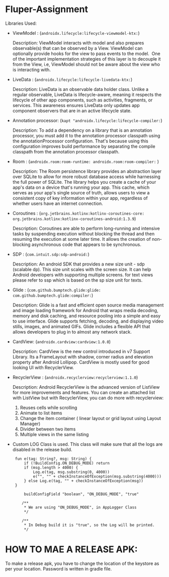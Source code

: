 # Fluper-Assignment

Libraries Used:

*  ViewModel : (```androidx.lifecycle:lifecycle-viewmodel-ktx:```)

   Description:
   ViewModel interacts with model and also prepares observable(s) that can be observed by a View.
   ViewModel can optionally provide hooks for the view to pass events to the model. 
   One of the important implementation strategies of this layer is to decouple it from the View, i.e,
   ViewModel should not be aware about the view who is interacting with.

*  LiveData : (```androidx.lifecycle:lifecycle-livedata-ktx:```)

   Description:
   LiveData is an observable data holder class. Unlike a regular observable, LiveData is
   lifecycle-aware, meaning it respects the lifecycle of other app components, such as activities,
   fragments, or services. This awareness ensures LiveData only updates app component observers
   that are in an active lifecycle state.

*  Annotation processor: (```kapt "androidx.lifecycle:lifecycle-compiler:```)

   Description:
   To add a dependency on a library that is an annotation processor, you must add it to the
   annotation processor classpath using the annotationProcessor configuration. That's because
   using this configuration improves build performance by separating the compile classpath
   from the annotation processor classpath.

*  Room : (```androidx.room:room-runtime:
           androidx.room:room-compiler:``` )

   Description:
   The Room persistence library provides an abstraction layer over SQLite to allow for more robust
   database access while harnessing the full power of SQLite.
   The library helps you create a cache of your app's data on a device that's running your app.
   This cache, which serves as your app's single source of truth, allows users to view a consistent
   copy of key information within your app, regardless of whether users have an internet connection.

*  Coroutines : (```org.jetbrains.kotlinx:kotlinx-coroutines-core:
                 org.jetbrains.kotlinx:kotlinx-coroutines-android:1.3.9```)

   Description:
   Coroutines are able to perform long-running and intensive tasks by suspending execution without
   blocking the thread and then resuming the execution at some later time. It allows the creation
   of non-blocking asynchronous code that appears to be synchronous.

*  SDP : (```com.intuit.sdp:sdp-android:```)

   Description:
   An android SDK that provides a new size unit - sdp (scalable dp). This size unit scales with the
   screen size. It can help Android developers with supporting multiple screens.
   for text views please refer to ssp which is based on the sp size unit for texts.

*  Glide : (```com.github.bumptech.glide:glide:
            com.github.bumptech.glide:compiler:```)

   Description:
   Glide is a fast and efficient open source media management and image loading framework for
   Android that wraps media decoding, memory and disk caching, and resource pooling into a
   simple and easy to use interface.
   Glide supports fetching, decoding, and displaying video stills, images, and animated GIFs. Glide
   includes a flexible API that allows developers to plug in to almost any network stack.

*  CardView: (```androidx.cardview:cardview:1.0.0```)

   Description:
   CardView is the new control introduced in v7 Support Library. Its a FrameLayout with shadow,
   corner radius and elevation property after Android Lollipop.
   CardView is mostly used for good looking UI with RecyclerView.

*  RecyclerView : (```androidx.recyclerview:recyclerview:1.1.0```)

   Description:
   Android RecyclerView is the advanced version of ListView for more improvements and features.
   You can create an attached list with ListView but with RecyclerView, you can do more with
   recyclerview:
   1. Reuses cells while scrolling
   2. Animate to list items
   3. Change the item container ( linear layout or grid layout using Layout Manager)
   4. Divider between two items
   5. Multiple views in the same listing
   
*  Custom LOG Class is used.
   This class will make sure that all the logs are disabled in the release build. 
   ```
    fun e(tag: String?, msg: String) {
        if (!BuildConfig.ON_DEBUG_MODE) return
        if (msg.length > 4000) {
            Log.e(tag, msg.substring(0, 4000))
            e("", "" + checkInstanceOfException(msg.substring(4000)))
        } else Log.e(tag, "" + checkInstanceOfException(msg))
    }
    ```
    
    ```
         buildConfigField "boolean", "ON_DEBUG_MODE", "true"

        /**
         * We are using "ON_DEBUG_MODE", in AppLogger Class
         */

        /**
         * In Debug build it is "true", so the Log will be printed.
         */
    ```

# HOW TO MAE A RELEASE APK:

To make a release apk, you have to change the location of the keystore as per your location.
Password is written in gradle file.
